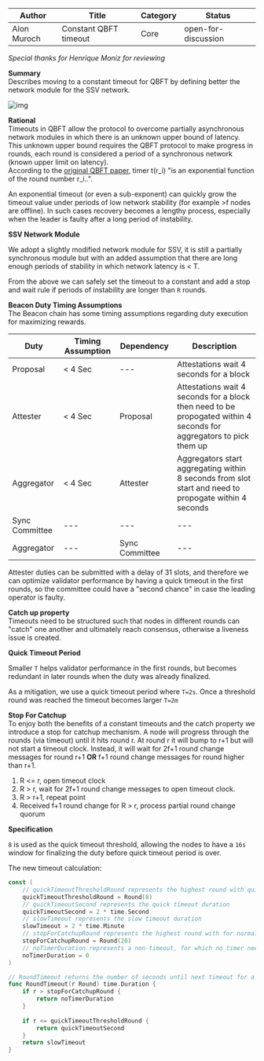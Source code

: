| Author      | Title                 | Category | Status |
|-------------|-----------------------|----------|--------|
| Alon Muroch | Constant QBFT timeout | Core     | open-for-discussion  |

_Special thanks for Henrique Moniz for reviewing_

**Summary**  
Describes moving to a constant timeout for QBFT by defining better the network module for the SSV network.

![img](https://i.imgur.com/GEJLBDC.png)

**Rational**  
Timeouts in QBFT allow the protocol to overcome partially asynchronous network modules in which there is an unknown upper bound of latency. 
This unknown upper bound requires the QBFT protocol to make progress in rounds, each round is considered a period of a synchronous network (known upper limit on latency).  
According to the [original QBFT paper](https://arxiv.org/pdf/2002.03613.pdf), timer t(r_i) "is an exponential function of the round number r_i..".

An exponential timeout (or even a sub-exponent) can quickly grow the timeout value under periods of low network stability (for example >f nodes are offline). 
In such cases recovery becomes a lengthy process, especially when the leader is faulty after a long period of instability.  

**SSV Network Module**  

We adopt a slightly modified network module for SSV, it is still a partially synchronous module but with an added assumption that there are long enough periods of stability in which network latency is < T.

From the above we can safely set the timeout to a constant and add a stop and wait rule if periods of instability are longer than `R` rounds.

**Beacon Duty Timing Assumptions**  
The Beacon chain has some timing assumptions regarding duty execution for maximizing rewards.

| Duty           | Timing Assumption | Dependency     | Description                                                                                                         |
|----------------|-------------------|----------------|---------------------------------------------------------------------------------------------------------------------|
| Proposal       | < 4 Sec           | ---            | Attestations wait 4 seconds for a block                                                                             |
| Attester       | < 4 Sec           | Proposal       | Attestations wait 4 seconds for a block then need to be propogated within 4 seconds for aggregators to pick them up |
| Aggregator     | < 4 Sec           | Attester       | Aggregators start aggregating within 8 seconds from slot start and need to propogate within 4 seconds               |
| Sync Committee | ---               | ---            | ---                                                                                                                 |
| Aggregator     | ---               | Sync Committee | ---                                                                                                                 |


Attester duties can be submitted with a delay of 31 slots, 
and therefore we can optimize validator performance by having a quick timeout in the first rounds,
so the committee could have a "second chance" in case the leading operator is faulty.

**Catch up property**   
Timeouts need to be structured such that nodes in different rounds can "catch" one another and ultimately reach consensus, otherwise a liveness issue is created.

**Quick Timeout Period**

Smaller `T` helps validator performance in the first rounds, 
but becomes redundant in later rounds when the duty was already finalized.

As a mitigation, we use a quick timeout period where `T=2s`. 
Once a threshold round was reached the timeout becomes larger `T=2m`

**Stop For Catchup**  
To enjoy both the benefits of a constant timeouts and the catch property we introduce a stop for catchup mechanism. 
A node will progress through the rounds (via timeout) until it hits round r. At round r it will bump to r+1 but will not start a timeout clock.
Instead, it will wait for 2f+1 round change messages for round r+1 **OR** f+1 round change messages for round higher than r+1.

1) R <= r, open timeout clock  
2) R > r, wait for 2f+1 round change messages to open timeout clock.
3) R > r+1, repeat point
4) Received f+1 round change for R > r, process partial round change quorum

**Specification**  

`8` is used as the quick timeout threshold, allowing the nodes to have a `16s` window for finalizing the duty before quick timeout period is over.

The new timeout calculation:

```go
const (
    // quickTimeoutThresholdRound represents the highest round with quick timeout
    quickTimeoutThresholdRound = Round(8)
    // quickTimeoutSecond represents the quick timeout duration
    quickTimeoutSecond = 2 * time.Second
    // slowTimeout represents the slow timeout duration
    slowTimeout = 2 * time.Minute
    // stopForCatchupRound represents the highest round with for normal timeout cycle
    stopForCatchupRound = Round(20)
    // noTimerDuration represents a non-timeout, for which no timer needs to be started
    noTimerDuration = 0
)

// RoundTimeout returns the number of seconds until next timeout for a given round.
func RoundTimeout(r Round) time.Duration {
    if r > stopForCatchupRound {
        return noTimerDuration
    }
    
    if r <= quickTimeoutThresholdRound {
        return quickTimeoutSecond
    }
    return slowTimeout
}
```

